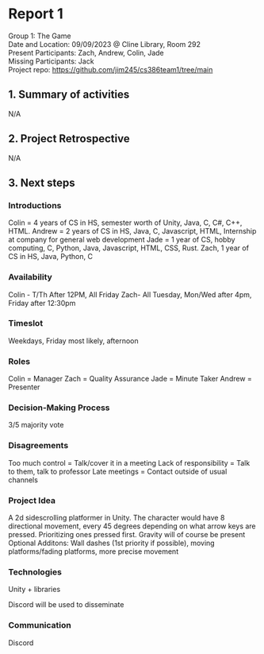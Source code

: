 # Report 1
Group 1: The Game<br>
Date and Location: 09/09/2023 @ Cline Library, Room 292 <br>
Present Participants: Zach, Andrew, Colin, Jade <br>
Missing Participants: Jack <br>
Project repo: https://github.com/jim245/cs386team1/tree/main <br>

## 1. Summary of activities
N/A <br>

## 2. Project Retrospective
N/A <br>

## 3. Next steps

### Introductions
Colin = 4 years of CS in HS, semester worth of Unity, Java, C, C#, C++, HTML.
Andrew = 2 years of CS in HS, Java, C, Javascript, HTML, Internship at company for general web development
Jade = 1 year of CS, hobby computing, C, Python, Java, Javascript, HTML, CSS, Rust.
Zach, 1 year of CS in HS, Java, Python, C

### Availability
Colin - T/Th After 12PM, All Friday
Zach- All Tuesday, Mon/Wed after 4pm, Friday after 12:30pm

### Timeslot
Weekdays, Friday most likely, afternoon

### Roles
Colin = Manager
Zach = Quality Assurance
Jade = Minute Taker
Andrew = Presenter

### Decision-Making Process
3/5 majority vote

### Disagreements
Too much control = Talk/cover it in a meeting
Lack of responsibility = Talk to them, talk to professor
Late meetings = Contact outside of usual channels

### Project Idea
A 2d sidescrolling platformer in Unity. The character would have 8 directional movement, every 45 degrees depending on what arrow keys are pressed. Prioritizing ones pressed first. Gravity will of course be present 
Optional Additons: Wall dashes (1st priority if possible), moving platforms/fading platforms, more precise movement

### Technologies
Unity + libraries

Discord will be used to disseminate

### Communication
Discord
